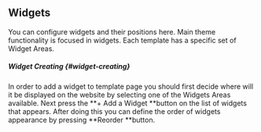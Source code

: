 ## Widgets

You can configure widgets and their positions here. Main theme functionality is focused in widgets. Each template has a specific set of Widget Areas.

##### Widget Creating {#widget-creating}

In order to add a widget to template page you should first decide where will it be displayed on the website by selecting one of the Widgets Areas available. Next press the **+ Add a Widget **button on the list of widgets that appears. After doing this you can define the order of widgets appearance by pressing **Reorder **button.

